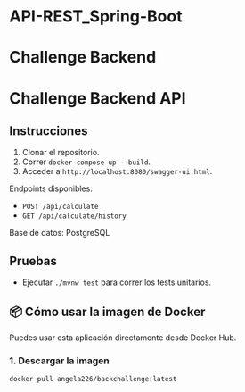 # API-REST_Spring-Boot
Challenge Backend 
=======
# Challenge Backend API

## Instrucciones
1. Clonar el repositorio.
2. Correr `docker-compose up --build`.
3. Acceder a `http://localhost:8080/swagger-ui.html`.

Endpoints disponibles:
- `POST /api/calculate`
- `GET /api/calculate/history`

Base de datos: PostgreSQL

## Pruebas
- Ejecutar `./mvnw test` para correr los tests unitarios.

## 📦 Cómo usar la imagen de Docker

Puedes usar esta aplicación directamente desde Docker Hub.

### 1. Descargar la imagen
```bash
docker pull angela226/backchallenge:latest

